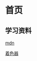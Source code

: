 # 首页

## 学习资料

[mdn](https://developer.mozilla.org/zh-CN/docs/Web/API/WebGL_API)



[着色器](https://thebookofshaders.com/?lan=ch)


